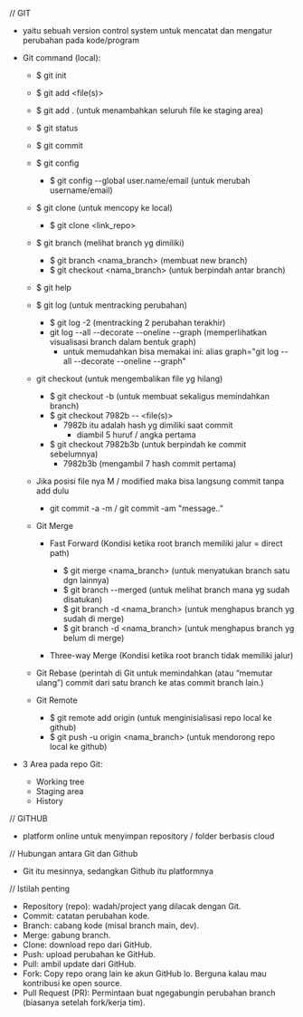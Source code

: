 // GIT

- yaitu sebuah version control system untuk mencatat dan mengatur perubahan pada kode/program

- Git command (local):

  - $ git init
  - $ git add <file(s)>
  - $ git add . (untuk menambahkan seluruh file ke staging area)
  - $ git status
  - $ git commit
  - $ git config

    - $ git config --global user.name/email (untuk merubah username/email)

  - $ git clone (untuk mencopy ke local)

    - $ git clone <link_repo>

  - $ git branch (melihat branch yg dimiliki)

    - $ git branch <nama_branch> (membuat new branch)
    - $ git checkout <nama_branch> (untuk berpindah antar branch)

  - $ git help
  - $ git log (untuk mentracking perubahan)

    - $ git log -2 (mentracking 2 perubahan terakhir)
    - git log --all --decorate --oneline --graph (memperlihatkan visualisasi branch dalam bentuk graph)
      - untuk memudahkan bisa memakai ini: alias graph="git log --all --decorate --oneline --graph"

  - git checkout (untuk mengembalikan file yg hilang)

    - $ git checkout -b <nama-branch> (untuk membuat sekaligus memindahkan branch)
    - $ git checkout 7982b -- <file(s)>
      - 7982b itu adalah hash yg dimiliki saat commit
        - diambil 5 huruf / angka pertama
    - $ git checkout 7982b3b (untuk berpindah ke commit sebelumnya)
      - 7982b3b (mengambil 7 hash commit pertama)

  - Jika posisi file nya M / modified maka bisa langsung commit tanpa add dulu

    - git commit -a -m / git commit -am "message.."

  - Git Merge

    - Fast Forward (Kondisi ketika root branch memiliki jalur = direct path)

      - $ git merge <nama_branch> (untuk menyatukan branch satu dgn lainnya)
      - $ git branch --merged (untuk melihat branch mana yg sudah disatukan)
      - $ git branch -d <nama_branch> (untuk menghapus branch yg sudah di merge)
      - $ git branch -d <nama_branch> (untuk menghapus branch yg belum di merge)

    - Three-way Merge (Kondisi ketika root branch tidak memiliki jalur)

  - Git Rebase (perintah di Git untuk memindahkan (atau “memutar ulang”) commit dari satu branch ke atas commit branch lain.)

  - Git Remote
    - $ git remote add origin <link-repo> (untuk menginisialisasi repo local ke github)
    - $ git push -u origin <nama_branch> (untuk mendorong repo local ke github)

- 3 Area pada repo Git:
  - Working tree
  - Staging area
  - History

// GITHUB

- platform online untuk menyimpan repository / folder berbasis cloud

// Hubungan antara Git dan Github

- Git itu mesinnya, sedangkan Github itu platformnya

// Istilah penting

- Repository (repo): wadah/project yang dilacak dengan Git.
- Commit: catatan perubahan kode.
- Branch: cabang kode (misal branch main, dev).
- Merge: gabung branch.
- Clone: download repo dari GitHub.
- Push: upload perubahan ke GitHub.
- Pull: ambil update dari GitHub.
- Fork: Copy repo orang lain ke akun GitHub lo. Berguna kalau mau kontribusi ke open source.
- Pull Request (PR): Permintaan buat ngegabungin perubahan branch (biasanya setelah fork/kerja tim).
